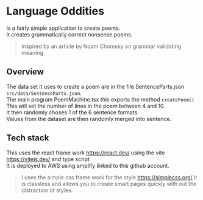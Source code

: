 # Language Oddities 
Is a fairly simple application to create poems.<br />
It creates grammatically correct nonsense poems.<br />
> Inspired by an article by Noam Chomsky on grammar validating meaning. 

## Overview 
The data set it uses to create a poem are in the file SentenceParts.json ```src/data/SentenceParts.json```.<br />
The main program PoemMachine.tsx this exports the method ```createPoem()```<br />
This will set the number of lines in the poem between 4 and 10. <br />
It then randomly choses 1 of the 6 sentence formats. <br />
Values from the dataset are then randomly merged into sentence. <br /> 


## Tech stack
This uses the react frame work https://react.dev/ using the vite https://vitejs.dev/ and type script <br />
It is deployed to AWS using amplify linked to this github account.<br />
> I uses the simple css frame work for the style https://simplecss.org/ it is classless and allows you to create smart pages quickly with out the distraction of styles.


